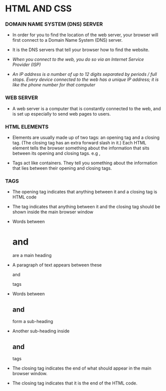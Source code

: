 # HTML AND CSS 


### DOMAIN NAME SYSTEM (DNS) SERVER

- In order for you to find the location of the web server, your browser will first connect to a Domain Name System (DNS) server.

- It is the DNS servers that tell your browser how to find the website.

- *When you connect to the web, you do so via an Internet Service Provider (ISP)*

- *An IP address is a number of up to 12 digits separated by periods / full stops. Every device connected to the web has a unique IP address; it is like the phone number for
  that computer*

### WEB SERVER 

- A web server is a computer that is constantly connected to the web, and is set up especially to send web pages to users.


### HTML ELEMENTS

- Elements are usually made up of two tags: an opening tag and a closing tag. (The closing tag has an extra forward slash in it.) Each HTML element tells the browser something
  about the information that sits between its opening and closing tags. e.g </h>, <p>

- Tags act like containers. They tell you something about the information that lies between their opening and closing tags.

### TAGS

- The opening <html> tag indicates that anything between it and a closing </html> tag is HTML code

- The <body> tag indicates that anything between it and the closing </body> tag should be shown inside the main browser window

- Words between <h1> and </h1> are a main heading

- A paragraph of text appears between these <p> and </p> tags

- Words between <h2> and </h2> form a sub-heading

- Another sub-heading inside <h2> and </h2> tags

- The closing </body> tag indicates the end of what should appear in the main browser window.

- The closing </html> tag indicates that it is the end of the HTML code.
